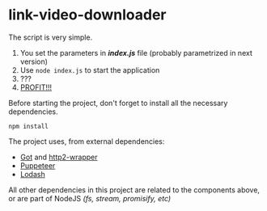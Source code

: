 # link-video-downloader

The script is very simple. 

1. You set the parameters in _**index.js**_ file (probably parametrized in next version)
2. Use ```node index.js``` to start the application
3. ???
4. [PROFIT!!!](https://knowyourmeme.com/memes/profit)

Before starting the project, don't forget to install all the necessary dependencies.
```
npm install
```

The project uses, from external dependencies:
* [Got](https://github.com/sindresorhus/got) and [http2-wrapper](https://github.com/szmarczak/http2-wrapper)
* [Puppeteer](https://github.com/puppeteer/puppeteer)
* [Lodash](https://github.com/lodash/lodash)

All other dependencies in this project are related to the components above, or are part of NodeJS _(fs, stream, promisify, etc)_